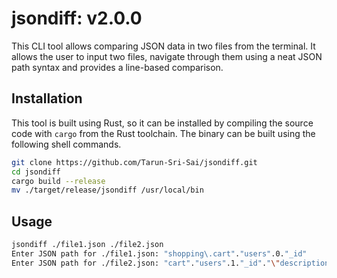 # jsondiff: v2.0.0

This CLI tool allows comparing JSON data in two files from the terminal. It allows the user to input two files, navigate through them using a neat JSON path syntax and provides a line-based comparison.

## Installation

This tool is built using Rust, so it can be installed by compiling the source code with `cargo` from the Rust toolchain. The binary can be built using the following shell commands.

```bash
git clone https://github.com/Tarun-Sri-Sai/jsondiff.git
cd jsondiff
cargo build --release
mv ./target/release/jsondiff /usr/local/bin
```

## Usage

```bash
jsondiff ./file1.json ./file2.json
Enter JSON path for ./file1.json: "shopping\.cart"."users".0."_id"
Enter JSON path for ./file2.json: "cart"."users".1."_id"."\"description\""
```
